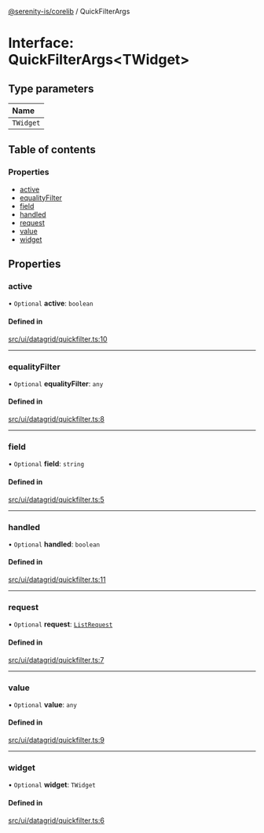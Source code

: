 [@serenity-is/corelib](../README.md) / QuickFilterArgs

# Interface: QuickFilterArgs\<TWidget\>

## Type parameters

| Name |
| :------ |
| `TWidget` |

## Table of contents

### Properties

- [active](QuickFilterArgs.md#active)
- [equalityFilter](QuickFilterArgs.md#equalityfilter)
- [field](QuickFilterArgs.md#field)
- [handled](QuickFilterArgs.md#handled)
- [request](QuickFilterArgs.md#request)
- [value](QuickFilterArgs.md#value)
- [widget](QuickFilterArgs.md#widget)

## Properties

### active

• `Optional` **active**: `boolean`

#### Defined in

[src/ui/datagrid/quickfilter.ts:10](https://github.com/serenity-is/serenity/blob/master/packages/corelib/src/ui/datagrid/quickfilter.ts#L10)

___

### equalityFilter

• `Optional` **equalityFilter**: `any`

#### Defined in

[src/ui/datagrid/quickfilter.ts:8](https://github.com/serenity-is/serenity/blob/master/packages/corelib/src/ui/datagrid/quickfilter.ts#L8)

___

### field

• `Optional` **field**: `string`

#### Defined in

[src/ui/datagrid/quickfilter.ts:5](https://github.com/serenity-is/serenity/blob/master/packages/corelib/src/ui/datagrid/quickfilter.ts#L5)

___

### handled

• `Optional` **handled**: `boolean`

#### Defined in

[src/ui/datagrid/quickfilter.ts:11](https://github.com/serenity-is/serenity/blob/master/packages/corelib/src/ui/datagrid/quickfilter.ts#L11)

___

### request

• `Optional` **request**: [`ListRequest`](ListRequest.md)

#### Defined in

[src/ui/datagrid/quickfilter.ts:7](https://github.com/serenity-is/serenity/blob/master/packages/corelib/src/ui/datagrid/quickfilter.ts#L7)

___

### value

• `Optional` **value**: `any`

#### Defined in

[src/ui/datagrid/quickfilter.ts:9](https://github.com/serenity-is/serenity/blob/master/packages/corelib/src/ui/datagrid/quickfilter.ts#L9)

___

### widget

• `Optional` **widget**: `TWidget`

#### Defined in

[src/ui/datagrid/quickfilter.ts:6](https://github.com/serenity-is/serenity/blob/master/packages/corelib/src/ui/datagrid/quickfilter.ts#L6)
